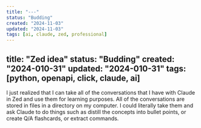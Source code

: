 ```yaml
---
title: "---"
status: "Budding"
created: "2024-11-03"
updated: "2024-11-03"
tags: [ai, claude, zed, professional]
---
```

title: "Zed idea"
status: "Budding"
created: "2024-010-31"
updated: "2024-010-31"
tags: [python, openapi, click, claude, ai]
---
I just realized that I can take all of the conversations that I have with Claude in Zed and use them for learning purposes. All of the conversations are stored in files in a directory on my computer. I could literally take them and ask Claude to do things such as distill the concepts into bullet points, or create Q/A flashcards, or extract commands.